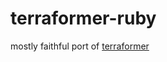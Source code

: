 terraformer-ruby
================

mostly faithful port of [terraformer](https://github.com/Esri/Terraformer)

